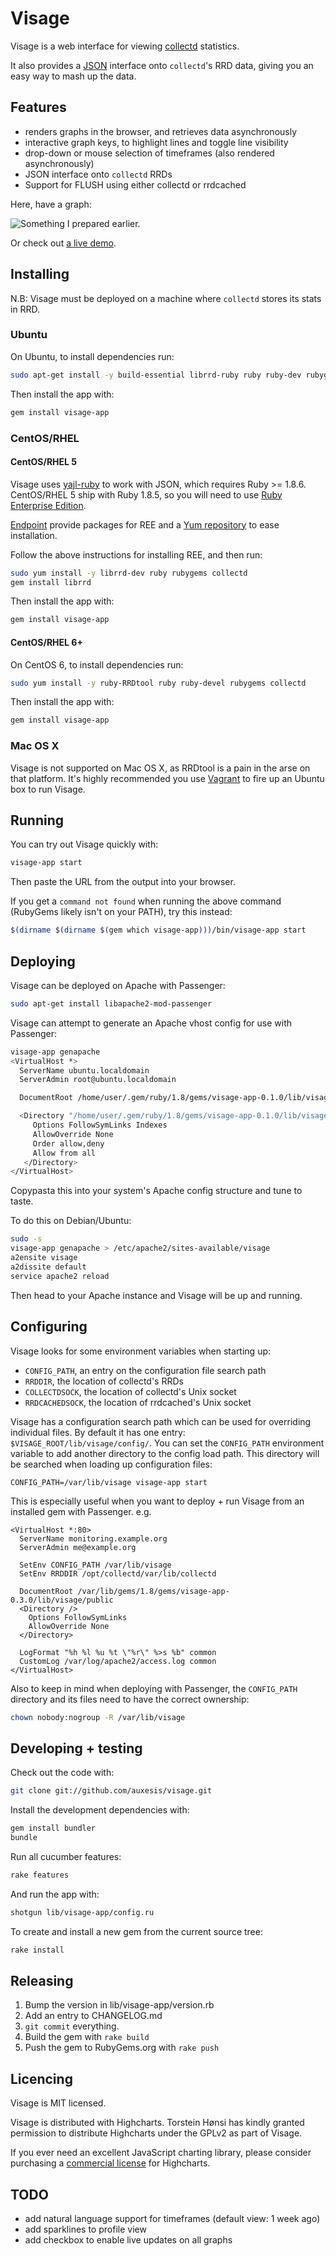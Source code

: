 Visage
======

Visage is a web interface for viewing [collectd](http://collectd.org) statistics.

It also provides a [JSON](http://json.org) interface onto `collectd`'s RRD data,
giving you an easy way to mash up the data.

Features
--------

 * renders graphs in the browser, and retrieves data asynchronously
 * interactive graph keys, to highlight lines and toggle line visibility
 * drop-down or mouse selection of timeframes (also rendered asynchronously)
 * JSON interface onto `collectd` RRDs
 * Support for FLUSH using either collectd or rrdcached

Here, have a graph:

![Something I prepared earlier.](http://farm2.static.flickr.com/1020/4730994504_c8c6fc9c18_z.jpg)

Or check out [a live demo](http://visage.unstated.net/nadia/cpu+load).

Installing
----------

N.B: Visage must be deployed on a machine where `collectd` stores its stats in RRD.

### Ubuntu ###

On Ubuntu, to install dependencies run:

``` bash
sudo apt-get install -y build-essential librrd-ruby ruby ruby-dev rubygems collectd
```

Then install the app with:

``` bash
gem install visage-app
```

### CentOS/RHEL ###

#### CentOS/RHEL 5 ####
Visage uses [yajl-ruby](https://github.com/brianmario/yajl-ruby) to work with
JSON, which requires Ruby >= 1.8.6. CentOS/RHEL 5 ship with Ruby 1.8.5, so you
will need to use [Ruby Enterprise Edition](http://www.rubyenterpriseedition.com/).

[Endpoint](http://endpoint.com) provide packages for REE and a [Yum repository](https://packages.endpoint.com/)
to ease installation.

Follow the above instructions for installing REE, and then run:

``` bash
sudo yum install -y librrd-dev ruby rubygems collectd
gem install librrd
```

Then install the app with:

``` bash
gem install visage-app
```

#### CentOS/RHEL 6+ ####

On CentOS 6, to install dependencies run:

``` bash
sudo yum install -y ruby-RRDtool ruby ruby-devel rubygems collectd
```

Then install the app with:

``` bash
gem install visage-app
```

### Mac OS X ###

Visage is not supported on Mac OS X, as RRDtool is a pain in the arse on that
platform. It's highly recommended you use [Vagrant](http://vagrantup.com/) to
fire up an Ubuntu box to run Visage.


Running
-------

You can try out Visage quickly with:

``` bash
visage-app start
```

Then paste the URL from the output into your browser.

If you get a `command not found` when running the above command (RubyGems likely
isn't on your PATH), try this instead:

``` bash
$(dirname $(dirname $(gem which visage-app)))/bin/visage-app start
```

Deploying
---------

Visage can be deployed on Apache with Passenger:

``` bash
sudo apt-get install libapache2-mod-passenger
```

Visage can attempt to generate an Apache vhost config for use with Passenger:

``` bash
visage-app genapache
<VirtualHost *>
  ServerName ubuntu.localdomain
  ServerAdmin root@ubuntu.localdomain

  DocumentRoot /home/user/.gem/ruby/1.8/gems/visage-app-0.1.0/lib/visage-app/public

  <Directory "/home/user/.gem/ruby/1.8/gems/visage-app-0.1.0/lib/visage-app/public">
     Options FollowSymLinks Indexes
     AllowOverride None
     Order allow,deny
     Allow from all
   </Directory>
</VirtualHost>
```

Copypasta this into your system's Apache config structure and tune to taste.

To do this on Debian/Ubuntu:

``` bash
sudo -s
visage-app genapache > /etc/apache2/sites-available/visage
a2ensite visage
a2dissite default
service apache2 reload
```

Then head to your Apache instance and Visage will be up and running.

Configuring
-----------

Visage looks for some environment variables when starting up:

  * `CONFIG_PATH`, an entry on the configuration file search path
  * `RRDDIR`, the location of collectd's RRDs
  * `COLLECTDSOCK`, the location of collectd's Unix socket
  * `RRDCACHEDSOCK`, the location of rrdcached's Unix socket

Visage has a configuration search path which can be used for overriding
individual files. By default it has one entry: `$VISAGE_ROOT/lib/visage/config/`.
You can set the `CONFIG_PATH` environment variable to add another directory to
the config load path. This directory will be searched when loading up
configuration files:

```
CONFIG_PATH=/var/lib/visage visage-app start
```

This is especially useful when you want to deploy + run Visage from an installed
gem with Passenger. e.g.

```
<VirtualHost *:80>
  ServerName monitoring.example.org
  ServerAdmin me@example.org

  SetEnv CONFIG_PATH /var/lib/visage
  SetEnv RRDDIR /opt/collectd/var/lib/collectd

  DocumentRoot /var/lib/gems/1.8/gems/visage-app-0.3.0/lib/visage/public
  <Directory />
    Options FollowSymLinks
    AllowOverride None
  </Directory>

  LogFormat "%h %l %u %t \"%r\" %>s %b" common
  CustomLog /var/log/apache2/access.log common
</VirtualHost>
```

Also to keep in mind when deploying with Passenger, the `CONFIG_PATH` directory
and its files need to have the correct ownership:

``` bash
chown nobody:nogroup -R /var/lib/visage
```

Developing + testing
--------------------

Check out the code with:

``` bash
git clone git://github.com/auxesis/visage.git
```

Install the development dependencies with:

``` bash
gem install bundler
bundle
```

Run all cucumber features:

``` bash
rake features
```

And run the app with:

``` bash
shotgun lib/visage-app/config.ru
```

To create and install a new gem from the current source tree:

``` bash
rake install
```

Releasing
---------

1. Bump the version in lib/visage-app/version.rb
2. Add an entry to CHANGELOG.md
3. `git commit` everything.
4. Build the gem with `rake build`
5. Push the gem to RubyGems.org with `rake push`

Licencing
---------

Visage is MIT licensed.

Visage is distributed with Highcharts. Torstein Hønsi has kindly granted
permission to distribute Highcharts under the GPLv2 as part of Visage.

If you ever need an excellent JavaScript charting library, please consider
purchasing a [commercial license](http://highcharts.com/license) for
Highcharts.

TODO
----

 - add natural language support for timeframes (default view: 1 week ago)
 - add sparklines to profile view
 - add checkbox to enable live updates on all graphs
